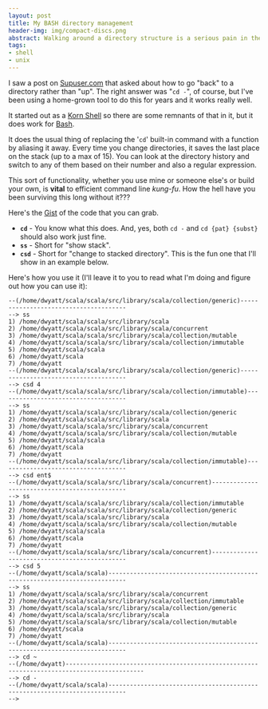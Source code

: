 ```yaml
---
layout: post
title: My BASH directory management
header-img: img/compact-discs.png
abstract: Walking around a directory structure is a serious pain in the ass, unless you've got a way to navigate the history of that traversal with ease.
tags:
- shell
- unix
---
```

I saw a post on [Supuser.com](http://superuser.com/questions/324512/cd-option-to-go-back-rather-than-up) that asked about how to go "back" to a directory rather than "up". The right answer was "`cd -`", of course, but I've been using a home-grown tool to do this for years and it works really well.

It started out as a [Korn Shell](http://www.kornshell.com/ "Watch your eyes when you click that link... whoah, what an ugly website.") so there are some remnants of that in it, but it does work for [Bash](http://www.gnu.org/s/bash/).

It does the usual thing of replacing the '`cd`' built-in command with a function by aliasing it away. Every time you change directories, it saves the last place on the stack (up to a max of 15). You can look at the directory history and switch to any of them based on their number and also a regular expression.

This sort of functionality, whether you use mine or someone else's or build your own, is **vital** to efficient command line *kung-fu*. How the hell have you been surviving this long without it???

Here's the [Gist](https://gist.github.com/1154129) of the code that you can grab.

- **`cd`** - You know what this does. And, yes, both `cd -` and `cd {pat} {subst}` should also work just fine.
- **`ss`** - Short for "show stack".
- **`csd`** - Short for "change to stacked directory". This is the fun one that I'll show in an example below.

Here's how you use it (I'll leave it to you to read what I'm doing and figure out how you can use it):

    --(/home/dwyatt/scala/scala/src/library/scala/collection/generic)--------------------------------------
    --> ss
    1) /home/dwyatt/scala/scala/src/library/scala
    2) /home/dwyatt/scala/scala/src/library/scala/concurrent
    3) /home/dwyatt/scala/scala/src/library/scala/collection/mutable
    4) /home/dwyatt/scala/scala/src/library/scala/collection/immutable
    5) /home/dwyatt/scala/scala
    6) /home/dwyatt/scala
    7) /home/dwyatt
    --(/home/dwyatt/scala/scala/src/library/scala/collection/generic)--------------------------------------
    --> csd 4
    --(/home/dwyatt/scala/scala/src/library/scala/collection/immutable)------------------------------------
    --> ss
    1) /home/dwyatt/scala/scala/src/library/scala/collection/generic
    2) /home/dwyatt/scala/scala/src/library/scala
    3) /home/dwyatt/scala/scala/src/library/scala/concurrent
    4) /home/dwyatt/scala/scala/src/library/scala/collection/mutable
    5) /home/dwyatt/scala/scala
    6) /home/dwyatt/scala
    7) /home/dwyatt
    --(/home/dwyatt/scala/scala/src/library/scala/collection/immutable)------------------------------------
    --> csd ent$
    --(/home/dwyatt/scala/scala/src/library/scala/concurrent)----------------------------------------------
    --> ss
    1) /home/dwyatt/scala/scala/src/library/scala/collection/immutable
    2) /home/dwyatt/scala/scala/src/library/scala/collection/generic
    3) /home/dwyatt/scala/scala/src/library/scala
    4) /home/dwyatt/scala/scala/src/library/scala/collection/mutable
    5) /home/dwyatt/scala/scala
    6) /home/dwyatt/scala
    7) /home/dwyatt
    --(/home/dwyatt/scala/scala/src/library/scala/concurrent)----------------------------------------------
    --> csd 5
    --(/home/dwyatt/scala/scala)---------------------------------------------------------------------------
    --> ss
    1) /home/dwyatt/scala/scala/src/library/scala/concurrent
    2) /home/dwyatt/scala/scala/src/library/scala/collection/immutable
    3) /home/dwyatt/scala/scala/src/library/scala/collection/generic
    4) /home/dwyatt/scala/scala/src/library/scala
    5) /home/dwyatt/scala/scala/src/library/scala/collection/mutable
    6) /home/dwyatt/scala
    7) /home/dwyatt
    --(/home/dwyatt/scala/scala)---------------------------------------------------------------------------
    --> cd ~
    --(/home/dwyatt)--------------------------------------------------------------------------------------------
    --> cd -
    --(/home/dwyatt/scala/scala)---------------------------------------------------------------------------
    --> 
